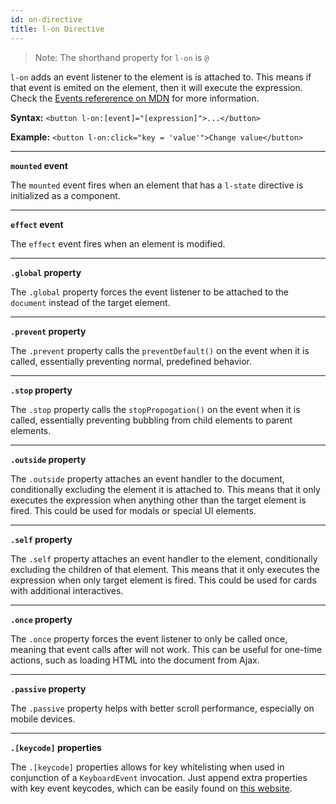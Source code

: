 ```yaml
---
id: on-directive
title: l-on Directive
---
```


> Note: The shorthand property for `l-on` is `@`

`l-on` adds an event listener to the element is is attached to. This means if that event is emited on the element, then it will execute the expression. Check the [Events refererence on MDN](https://developer.mozilla.org/en-US/docs/Web/Events) for more information.

**Syntax:** `<button l-on:[event]="[expression]">...</button>`

**Example:** `<button l-on:click="key = 'value'">Change value</button>`

---

**`mounted` event**

The `mounted` event fires when an element that has a `l-state` directive is initialized as a component.

---

**`effect` event**

The `effect` event fires when an element is modified.

---

**`.global` property**

The `.global` property forces the event listener to be attached to the `document` instead of the target element.

---

**`.prevent` property**

The `.prevent` property calls the `preventDefault()` on the event when it is called, essentially preventing normal, predefined behavior.

---

**`.stop` property**

The `.stop` property calls the `stopPropogation()` on the event when it is called, essentially preventing bubbling from child elements to parent elements.

---

**`.outside` property**

The `.outside` property attaches an event handler to the document, conditionally excluding the element it is attached to. This means that it only executes the expression when anything other than the target element is fired. This could be used for modals or special UI elements.

---

**`.self` property**

The `.self` property attaches an event handler to the element, conditionally excluding the children of that element. This means that it only executes the expression when only target element is fired. This could be used for cards with additional interactives.

---

**`.once` property**

The `.once` property forces the event listener to only be called once, meaning that event calls after will not work. This can be useful for one-time actions, such as loading HTML into the document from Ajax.

---

**`.passive` property**

The `.passive` property helps with better scroll performance, especially on mobile devices.

---

**`.[keycode]` properties**

The `.[keycode]` properties allows for key whitelisting when used in conjunction of a `KeyboardEvent` invocation. Just append extra properties with key event keycodes, which can be easily found on [this website](http://keycode.info/).
